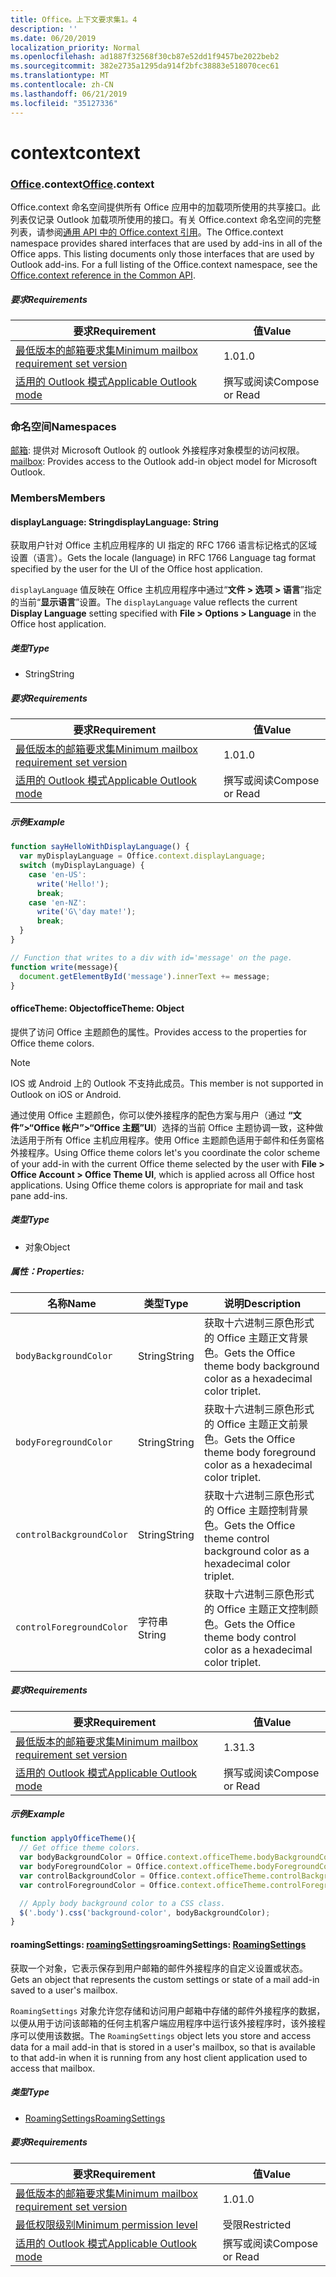 ```yaml
---
title: Office。上下文要求集1。4
description: ''
ms.date: 06/20/2019
localization_priority: Normal
ms.openlocfilehash: ad1887f32568f30cb87e52dd1f9457be2022beb2
ms.sourcegitcommit: 382e2735a1295da914f2bfc38883e518070cec61
ms.translationtype: MT
ms.contentlocale: zh-CN
ms.lasthandoff: 06/21/2019
ms.locfileid: "35127336"
---
```

# <a name="context"></a><span data-ttu-id="e49ea-102">context</span><span class="sxs-lookup"><span data-stu-id="e49ea-102">context</span></span>

### <a name="officeofficemdcontext"></a><span data-ttu-id="e49ea-103">[Office](Office.md).context</span><span class="sxs-lookup"><span data-stu-id="e49ea-103">[Office](Office.md).context</span></span>

<span data-ttu-id="e49ea-p101">Office.context 命名空间提供所有 Office 应用中的加载项所使用的共享接口。此列表仅记录 Outlook 加载项所使用的接口。有关 Office.context 命名空间的完整列表，请参阅[通用 API 中的 Office.context 引用](/javascript/api/office/office.context)。</span><span class="sxs-lookup"><span data-stu-id="e49ea-p101">The Office.context namespace provides shared interfaces that are used by add-ins in all of the Office apps. This listing documents only those interfaces that are used by Outlook add-ins. For a full listing of the Office.context namespace, see the [Office.context reference in the Common API](/javascript/api/office/office.context).</span></span>

##### <a name="requirements"></a><span data-ttu-id="e49ea-106">要求</span><span class="sxs-lookup"><span data-stu-id="e49ea-106">Requirements</span></span>

|<span data-ttu-id="e49ea-107">要求</span><span class="sxs-lookup"><span data-stu-id="e49ea-107">Requirement</span></span>| <span data-ttu-id="e49ea-108">值</span><span class="sxs-lookup"><span data-stu-id="e49ea-108">Value</span></span>|
|---|---|
|[<span data-ttu-id="e49ea-109">最低版本的邮箱要求集</span><span class="sxs-lookup"><span data-stu-id="e49ea-109">Minimum mailbox requirement set version</span></span>](/office/dev/add-ins/reference/requirement-sets/outlook-api-requirement-sets)| <span data-ttu-id="e49ea-110">1.0</span><span class="sxs-lookup"><span data-stu-id="e49ea-110">1.0</span></span>|
|[<span data-ttu-id="e49ea-111">适用的 Outlook 模式</span><span class="sxs-lookup"><span data-stu-id="e49ea-111">Applicable Outlook mode</span></span>](/outlook/add-ins/#extension-points)| <span data-ttu-id="e49ea-112">撰写或阅读</span><span class="sxs-lookup"><span data-stu-id="e49ea-112">Compose or Read</span></span>|

### <a name="namespaces"></a><span data-ttu-id="e49ea-113">命名空间</span><span class="sxs-lookup"><span data-stu-id="e49ea-113">Namespaces</span></span>

<span data-ttu-id="e49ea-114">[邮箱](office.context.mailbox.md): 提供对 Microsoft Outlook 的 outlook 外接程序对象模型的访问权限。</span><span class="sxs-lookup"><span data-stu-id="e49ea-114">[mailbox](office.context.mailbox.md): Provides access to the Outlook add-in object model for Microsoft Outlook.</span></span>

### <a name="members"></a><span data-ttu-id="e49ea-115">Members</span><span class="sxs-lookup"><span data-stu-id="e49ea-115">Members</span></span>

#### <a name="displaylanguage-string"></a><span data-ttu-id="e49ea-116">displayLanguage: String</span><span class="sxs-lookup"><span data-stu-id="e49ea-116">displayLanguage: String</span></span>

<span data-ttu-id="e49ea-117">获取用户针对 Office 主机应用程序的 UI 指定的 RFC 1766 语言标记格式的区域设置（语言）。</span><span class="sxs-lookup"><span data-stu-id="e49ea-117">Gets the locale (language) in RFC 1766 Language tag format specified by the user for the UI of the Office host application.</span></span>

<span data-ttu-id="e49ea-118">`displayLanguage` 值反映在 Office 主机应用程序中通过“**文件 > 选项 > 语言**”指定的当前“**显示语言**”设置。</span><span class="sxs-lookup"><span data-stu-id="e49ea-118">The `displayLanguage` value reflects the current **Display Language** setting specified with **File > Options > Language** in the Office host application.</span></span>

##### <a name="type"></a><span data-ttu-id="e49ea-119">类型</span><span class="sxs-lookup"><span data-stu-id="e49ea-119">Type</span></span>

*   <span data-ttu-id="e49ea-120">String</span><span class="sxs-lookup"><span data-stu-id="e49ea-120">String</span></span>

##### <a name="requirements"></a><span data-ttu-id="e49ea-121">要求</span><span class="sxs-lookup"><span data-stu-id="e49ea-121">Requirements</span></span>

|<span data-ttu-id="e49ea-122">要求</span><span class="sxs-lookup"><span data-stu-id="e49ea-122">Requirement</span></span>| <span data-ttu-id="e49ea-123">值</span><span class="sxs-lookup"><span data-stu-id="e49ea-123">Value</span></span>|
|---|---|
|[<span data-ttu-id="e49ea-124">最低版本的邮箱要求集</span><span class="sxs-lookup"><span data-stu-id="e49ea-124">Minimum mailbox requirement set version</span></span>](/office/dev/add-ins/reference/requirement-sets/outlook-api-requirement-sets)| <span data-ttu-id="e49ea-125">1.0</span><span class="sxs-lookup"><span data-stu-id="e49ea-125">1.0</span></span>|
|[<span data-ttu-id="e49ea-126">适用的 Outlook 模式</span><span class="sxs-lookup"><span data-stu-id="e49ea-126">Applicable Outlook mode</span></span>](/outlook/add-ins/#extension-points)| <span data-ttu-id="e49ea-127">撰写或阅读</span><span class="sxs-lookup"><span data-stu-id="e49ea-127">Compose or Read</span></span>|

##### <a name="example"></a><span data-ttu-id="e49ea-128">示例</span><span class="sxs-lookup"><span data-stu-id="e49ea-128">Example</span></span>

```javascript
function sayHelloWithDisplayLanguage() {
  var myDisplayLanguage = Office.context.displayLanguage;
  switch (myDisplayLanguage) {
    case 'en-US':
      write('Hello!');
      break;
    case 'en-NZ':
      write('G\'day mate!');
      break;
  }
}

// Function that writes to a div with id='message' on the page.
function write(message){
  document.getElementById('message').innerText += message;
}
```

#### <a name="officetheme-object"></a><span data-ttu-id="e49ea-129">officeTheme: Object</span><span class="sxs-lookup"><span data-stu-id="e49ea-129">officeTheme: Object</span></span>

<span data-ttu-id="e49ea-130">提供了访问 Office 主题颜色的属性。</span><span class="sxs-lookup"><span data-stu-id="e49ea-130">Provides access to the properties for Office theme colors.</span></span>

> [!NOTE]
> <span data-ttu-id="e49ea-131">IOS 或 Android 上的 Outlook 不支持此成员。</span><span class="sxs-lookup"><span data-stu-id="e49ea-131">This member is not supported in Outlook on iOS or Android.</span></span>

<span data-ttu-id="e49ea-p102">通过使用 Office 主题颜色，你可以使外接程序的配色方案与用户（通过 **“文件”>“Office 帐户”>“Office 主题”UI**）选择的当前 Office 主题协调一致，这种做法适用于所有 Office 主机应用程序。使用 Office 主题颜色适用于邮件和任务窗格外接程序。</span><span class="sxs-lookup"><span data-stu-id="e49ea-p102">Using Office theme colors let's you coordinate the color scheme of your add-in with the current Office theme selected by the user with **File > Office Account > Office Theme UI**, which is applied across all Office host applications. Using Office theme colors is appropriate for mail and task pane add-ins.</span></span>

##### <a name="type"></a><span data-ttu-id="e49ea-134">类型</span><span class="sxs-lookup"><span data-stu-id="e49ea-134">Type</span></span>

*   <span data-ttu-id="e49ea-135">对象</span><span class="sxs-lookup"><span data-stu-id="e49ea-135">Object</span></span>

##### <a name="properties"></a><span data-ttu-id="e49ea-136">属性：</span><span class="sxs-lookup"><span data-stu-id="e49ea-136">Properties:</span></span>

|<span data-ttu-id="e49ea-137">名称</span><span class="sxs-lookup"><span data-stu-id="e49ea-137">Name</span></span>| <span data-ttu-id="e49ea-138">类型</span><span class="sxs-lookup"><span data-stu-id="e49ea-138">Type</span></span>| <span data-ttu-id="e49ea-139">说明</span><span class="sxs-lookup"><span data-stu-id="e49ea-139">Description</span></span>|
|---|---|---|
|`bodyBackgroundColor`| <span data-ttu-id="e49ea-140">String</span><span class="sxs-lookup"><span data-stu-id="e49ea-140">String</span></span>|<span data-ttu-id="e49ea-141">获取十六进制三原色形式的 Office 主题正文背景色。</span><span class="sxs-lookup"><span data-stu-id="e49ea-141">Gets the Office theme body background color as a hexadecimal color triplet.</span></span>|
|`bodyForegroundColor`| <span data-ttu-id="e49ea-142">String</span><span class="sxs-lookup"><span data-stu-id="e49ea-142">String</span></span>|<span data-ttu-id="e49ea-143">获取十六进制三原色形式的 Office 主题正文前景色。</span><span class="sxs-lookup"><span data-stu-id="e49ea-143">Gets the Office theme body foreground color as a hexadecimal color triplet.</span></span>|
|`controlBackgroundColor`| <span data-ttu-id="e49ea-144">String</span><span class="sxs-lookup"><span data-stu-id="e49ea-144">String</span></span>|<span data-ttu-id="e49ea-145">获取十六进制三原色形式的 Office 主题控制背景色。</span><span class="sxs-lookup"><span data-stu-id="e49ea-145">Gets the Office theme control background color as a hexadecimal color triplet.</span></span>|
|`controlForegroundColor`| <span data-ttu-id="e49ea-146">字符串</span><span class="sxs-lookup"><span data-stu-id="e49ea-146">String</span></span>|<span data-ttu-id="e49ea-147">获取十六进制三原色形式的 Office 主题正文控制颜色。</span><span class="sxs-lookup"><span data-stu-id="e49ea-147">Gets the Office theme body control color as a hexadecimal color triplet.</span></span>|

##### <a name="requirements"></a><span data-ttu-id="e49ea-148">要求</span><span class="sxs-lookup"><span data-stu-id="e49ea-148">Requirements</span></span>

|<span data-ttu-id="e49ea-149">要求</span><span class="sxs-lookup"><span data-stu-id="e49ea-149">Requirement</span></span>| <span data-ttu-id="e49ea-150">值</span><span class="sxs-lookup"><span data-stu-id="e49ea-150">Value</span></span>|
|---|---|
|[<span data-ttu-id="e49ea-151">最低版本的邮箱要求集</span><span class="sxs-lookup"><span data-stu-id="e49ea-151">Minimum mailbox requirement set version</span></span>](/office/dev/add-ins/reference/requirement-sets/outlook-api-requirement-sets)| <span data-ttu-id="e49ea-152">1.3</span><span class="sxs-lookup"><span data-stu-id="e49ea-152">1.3</span></span>|
|[<span data-ttu-id="e49ea-153">适用的 Outlook 模式</span><span class="sxs-lookup"><span data-stu-id="e49ea-153">Applicable Outlook mode</span></span>](/outlook/add-ins/#extension-points)| <span data-ttu-id="e49ea-154">撰写或阅读</span><span class="sxs-lookup"><span data-stu-id="e49ea-154">Compose or Read</span></span>|

##### <a name="example"></a><span data-ttu-id="e49ea-155">示例</span><span class="sxs-lookup"><span data-stu-id="e49ea-155">Example</span></span>

```javascript
function applyOfficeTheme(){
  // Get office theme colors.
  var bodyBackgroundColor = Office.context.officeTheme.bodyBackgroundColor;
  var bodyForegroundColor = Office.context.officeTheme.bodyForegroundColor;
  var controlBackgroundColor = Office.context.officeTheme.controlBackgroundColor
  var controlForegroundColor = Office.context.officeTheme.controlForegroundColor;

  // Apply body background color to a CSS class.
  $('.body').css('background-color', bodyBackgroundColor);
}
```

#### <a name="roamingsettings-roamingsettingsjavascriptapioutlook14officeroamingsettings"></a><span data-ttu-id="e49ea-156">roamingSettings: [roamingSettings](/javascript/api/outlook_1_4/office.RoamingSettings)</span><span class="sxs-lookup"><span data-stu-id="e49ea-156">roamingSettings: [RoamingSettings](/javascript/api/outlook_1_4/office.RoamingSettings)</span></span>

<span data-ttu-id="e49ea-157">获取一个对象，它表示保存到用户邮箱的邮件外接程序的自定义设置或状态。</span><span class="sxs-lookup"><span data-stu-id="e49ea-157">Gets an object that represents the custom settings or state of a mail add-in saved to a user's mailbox.</span></span>

<span data-ttu-id="e49ea-158">`RoamingSettings` 对象允许您存储和访问用户邮箱中存储的邮件外接程序的数据，以便从用于访问该邮箱的任何主机客户端应用程序中运行该外接程序时，该外接程序可以使用该数据。</span><span class="sxs-lookup"><span data-stu-id="e49ea-158">The `RoamingSettings` object lets you store and access data for a mail add-in that is stored in a user's mailbox, so that is available to that add-in when it is running from any host client application used to access that mailbox.</span></span>

##### <a name="type"></a><span data-ttu-id="e49ea-159">类型</span><span class="sxs-lookup"><span data-stu-id="e49ea-159">Type</span></span>

*   [<span data-ttu-id="e49ea-160">RoamingSettings</span><span class="sxs-lookup"><span data-stu-id="e49ea-160">RoamingSettings</span></span>](/javascript/api/outlook_1_4/office.RoamingSettings)

##### <a name="requirements"></a><span data-ttu-id="e49ea-161">要求</span><span class="sxs-lookup"><span data-stu-id="e49ea-161">Requirements</span></span>

|<span data-ttu-id="e49ea-162">要求</span><span class="sxs-lookup"><span data-stu-id="e49ea-162">Requirement</span></span>| <span data-ttu-id="e49ea-163">值</span><span class="sxs-lookup"><span data-stu-id="e49ea-163">Value</span></span>|
|---|---|
|[<span data-ttu-id="e49ea-164">最低版本的邮箱要求集</span><span class="sxs-lookup"><span data-stu-id="e49ea-164">Minimum mailbox requirement set version</span></span>](/office/dev/add-ins/reference/requirement-sets/outlook-api-requirement-sets)| <span data-ttu-id="e49ea-165">1.0</span><span class="sxs-lookup"><span data-stu-id="e49ea-165">1.0</span></span>|
|[<span data-ttu-id="e49ea-166">最低权限级别</span><span class="sxs-lookup"><span data-stu-id="e49ea-166">Minimum permission level</span></span>](/outlook/add-ins/understanding-outlook-add-in-permissions)| <span data-ttu-id="e49ea-167">受限</span><span class="sxs-lookup"><span data-stu-id="e49ea-167">Restricted</span></span>|
|[<span data-ttu-id="e49ea-168">适用的 Outlook 模式</span><span class="sxs-lookup"><span data-stu-id="e49ea-168">Applicable Outlook mode</span></span>](/outlook/add-ins/#extension-points)| <span data-ttu-id="e49ea-169">撰写或阅读</span><span class="sxs-lookup"><span data-stu-id="e49ea-169">Compose or Read</span></span>|
